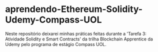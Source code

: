 # aprendendo-Ethereum-Solidity-Udemy-Compass-UOL
Neste repositório deixarei minhas práticas feitas durante a 'Tarefa 3: Atividade Solidity e Smart Contracts' da trilha Blockchain Apprentice da Udemy pelo programa de estágio Compass UOL.
